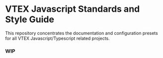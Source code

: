 # VTEX Javascript Standards and Style Guide

This repository concentrates the documentation and configuration presets for all VTEX Javascript/Typescript related projects.

### WIP
